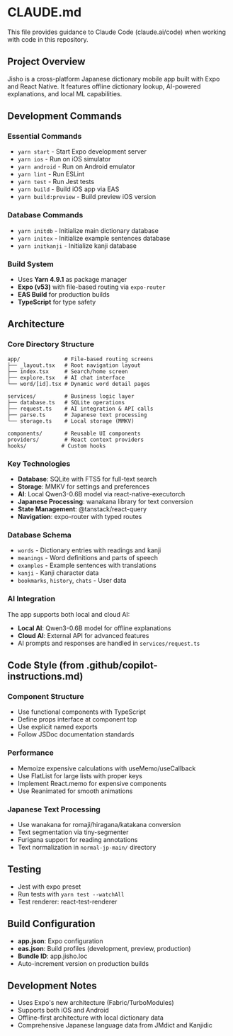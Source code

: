 # CLAUDE.md

This file provides guidance to Claude Code (claude.ai/code) when working with code in this repository.

## Project Overview
Jisho is a cross-platform Japanese dictionary mobile app built with Expo and React Native. It features offline dictionary lookup, AI-powered explanations, and local ML capabilities.

## Development Commands

### Essential Commands
- `yarn start` - Start Expo development server
- `yarn ios` - Run on iOS simulator
- `yarn android` - Run on Android emulator
- `yarn lint` - Run ESLint
- `yarn test` - Run Jest tests
- `yarn build` - Build iOS app via EAS
- `yarn build:preview` - Build preview iOS version

### Database Commands
- `yarn initdb` - Initialize main dictionary database
- `yarn initex` - Initialize example sentences database
- `yarn initkanji` - Initialize kanji database

### Build System
- Uses **Yarn 4.9.1** as package manager
- **Expo (v53)** with file-based routing via `expo-router`
- **EAS Build** for production builds
- **TypeScript** for type safety

## Architecture

### Core Directory Structure
```
app/              # File-based routing screens
├── _layout.tsx   # Root navigation layout
├── index.tsx     # Search/home screen
├── explore.tsx   # AI chat interface
└── word/[id].tsx # Dynamic word detail pages

services/         # Business logic layer
├── database.ts   # SQLite operations
├── request.ts    # AI integration & API calls
├── parse.ts      # Japanese text processing
└── storage.ts    # Local storage (MMKV)

components/       # Reusable UI components
providers/        # React context providers
hooks/           # Custom hooks
```

### Key Technologies
- **Database**: SQLite with FTS5 for full-text search
- **Storage**: MMKV for settings and preferences
- **AI**: Local Qwen3-0.6B model via react-native-executorch
- **Japanese Processing**: wanakana library for text conversion
- **State Management**: @tanstack/react-query
- **Navigation**: expo-router with typed routes

### Database Schema
- `words` - Dictionary entries with readings and kanji
- `meanings` - Word definitions and parts of speech
- `examples` - Example sentences with translations
- `kanji` - Kanji character data
- `bookmarks`, `history`, `chats` - User data

### AI Integration
The app supports both local and cloud AI:
- **Local AI**: Qwen3-0.6B model for offline explanations
- **Cloud AI**: External API for advanced features
- AI prompts and responses are handled in `services/request.ts`

## Code Style (from .github/copilot-instructions.md)

### Component Structure
- Use functional components with TypeScript
- Define props interface at component top
- Use explicit named exports
- Follow JSDoc documentation standards

### Performance
- Memoize expensive calculations with useMemo/useCallback
- Use FlatList for large lists with proper keys
- Implement React.memo for expensive components
- Use Reanimated for smooth animations

### Japanese Text Processing
- Use wanakana for romaji/hiragana/katakana conversion
- Text segmentation via tiny-segmenter
- Furigana support for reading annotations
- Text normalization in `normal-jp-main/` directory

## Testing
- Jest with expo preset
- Run tests with `yarn test --watchAll`
- Test renderer: react-test-renderer

## Build Configuration
- **app.json**: Expo configuration
- **eas.json**: Build profiles (development, preview, production)
- **Bundle ID**: app.jisho.loc
- Auto-increment version on production builds

## Development Notes
- Uses Expo's new architecture (Fabric/TurboModules)
- Supports both iOS and Android
- Offline-first architecture with local dictionary data
- Comprehensive Japanese language data from JMdict and Kanjidic